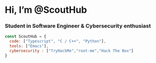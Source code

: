 # Hi, I’m @ScoutHub

### Student in Software Engineer & Cybersecurity enthusiast

```js
const ScoutHub = {
  code: ["Typescript", "C / C++", "Python"],
  tools: ["Emacs"],
  cybersecurity : ["TryHackMe","root-me","Hack The Box"]
}
```
